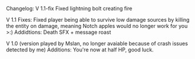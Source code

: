 Changelog:
V 1.1-fix
Fixed lightning bolt creating fire

V 1.1
Fixes:
Fixed player being able to survive low damage sources by killing the entity on damage, meaning Notch apples would no longer work for you >:)
Addidtions:
Death SFX + message roast

V 1.0 (version played by Mslan, no longer avaiable because of crash issues detected by me)
Additions:
You're now at half HP, good luck.
